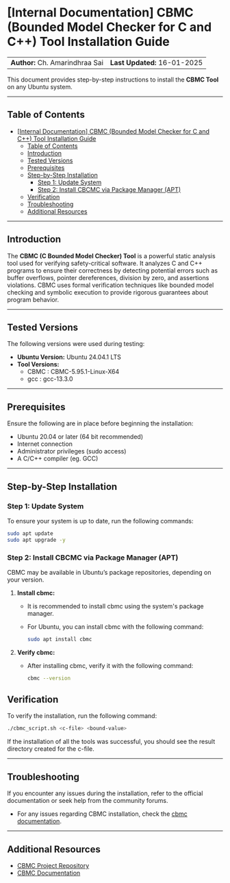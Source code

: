# [Internal Documentation] CBMC (Bounded Model Checker for C and C++) Tool Installation Guide

<table width="100%">
  <tr>
    <td><strong>Author:</strong> Ch. Amarindhraa Sai </td>
    <td align="right"><strong>Last Updated:</strong> 16-01-2025</td>
  </tr>
</table>

This document provides step-by-step instructions to install the **CBMC Tool** on any Ubuntu system.

---

## Table of Contents

- [\[Internal Documentation\] CBMC (Bounded Model Checker for C and C++) Tool Installation Guide](#internal-documentation-cbmc-bounded-model-checker-for-c-and-c-tool-installation-guide)
  - [Table of Contents](#table-of-contents)
  - [Introduction](#introduction)
  - [Tested Versions](#tested-versions)
  - [Prerequisites](#prerequisites)
  - [Step-by-Step Installation](#step-by-step-installation)
    - [Step 1: Update System](#step-1-update-system)
    - [Step 2: Install CBCMC via Package Manager (APT)](#step-3-install-cbcmc-via-package-manager-apt)
  - [Verification](#verification)
  - [Troubleshooting](#troubleshooting)
  - [Additional Resources](#additional-resources)

---

## Introduction

The **CBMC (C Bounded Model Checker) Tool** is a powerful static analysis tool used for verifying safety-critical software. It analyzes C and C++ programs to ensure their correctness by detecting potential errors such as buffer overflows, pointer dereferences, division by zero, and assertions violations. CBMC uses formal verification techniques like bounded model checking and symbolic execution to provide rigorous guarantees about program behavior.

---

## Tested Versions

The following versions were used during testing:

- **Ubuntu Version:** Ubuntu 24.04.1 LTS
- **Tool Versions:**
  - CBMC : CBMC-5.95.1-Linux-X64
  - gcc : gcc-13.3.0
  

---

## Prerequisites

Ensure the following are in place before beginning the installation:

- Ubuntu 20.04 or later (64 bit recommended)
- Internet connection
- Administrator privileges (sudo access)
- A C/C++ compiler (eg. GCC)

---

## Step-by-Step Installation

### Step 1: Update System

To ensure your system is up to date, run the following commands:

```bash
sudo apt update
sudo apt upgrade -y
```


### Step 2: Install CBCMC via Package Manager (APT)

CBMC may be available in Ubuntu’s package repositories, depending on your version.

1. **Install cbmc:**
   - It is recommended to install cbmc using the system's package manager.
   - For Ubuntu, you can install cbmc with the following command:

     ```bash
     sudo apt install cbmc
     ```

2. **Verify cbmc:**
   - After installing cbmc, verify it with the following command:

     ```bash
     cbmc --version
     ```


## Verification

To verify the installation, run the following command:

```bash
./cbmc_script.sh <c-file> <bound-value>

```

If the installation of all the tools was successful, you should see the result directory created for the c-file.

---

## Troubleshooting

If you encounter any issues during the installation, refer to the official documentation or seek help from the community forums.

- For any issues regarding CBMC installation, check the [cbmc documentation](https://www.cprover.org/cbmc/).

---

## Additional Resources

- [CBMC Project Repository](https://github.com/diffblue/cbmc)
- [CBMC Documentation](https://diffblue.github.io/cbmc//index.html)
